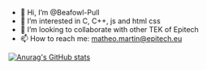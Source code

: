 - 👋 Hi, I’m @Beafowl-Pull
- 👀 I’m interested in C, C++, js and html css 
- 💞️ I’m looking to collaborate with other TEK of Epitech
- 📫 How to reach me: matheo.martin@epitech.eu

[![Anurag's GitHub stats](https://github-readme-stats.vercel.app/api?username=Beafowl_Pull)](https://github.com/anuraghazra/github-readme-stats)

<!---
Beafowl-Pull/Beafowl-Pull is a ✨ special ✨ repository because its `README.md` (this file) appears on your GitHub profile.
You can click the Preview link to take a look at your changes.
--->
